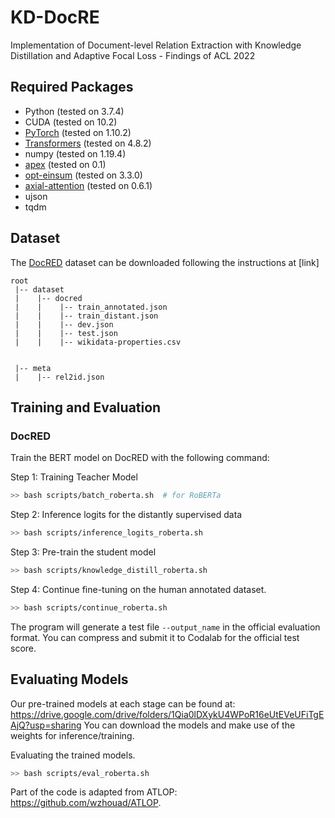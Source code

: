 # KD-DocRE
Implementation of Document-level Relation Extraction with Knowledge Distillation and Adaptive Focal Loss - Findings of ACL 2022


## Required Packages
* Python (tested on 3.7.4)
* CUDA (tested on 10.2)
* [PyTorch](http://pytorch.org/) (tested on 1.10.2)
* [Transformers](https://github.com/huggingface/transformers) (tested on 4.8.2)
* numpy (tested on 1.19.4)
* [apex](https://github.com/NVIDIA/apex) (tested on 0.1)
* [opt-einsum](https://github.com/dgasmith/opt_einsum) (tested on 3.3.0)
* [axial-attention](https://github.com/lucidrains/axial-attention.git) (tested on 0.6.1)
* ujson
* tqdm

## Dataset
The [DocRED](https://www.aclweb.org/anthology/P19-1074/) dataset can be downloaded following the instructions at [link]
```
root
 |-- dataset
 |    |-- docred
 |    |    |-- train_annotated.json        
 |    |    |-- train_distant.json
 |    |    |-- dev.json
 |    |    |-- test.json
 |    |    |-- wikidata-properties.csv
 

 |-- meta
 |    |-- rel2id.json
```

## Training and Evaluation
### DocRED
Train the BERT model on DocRED with the following command:

Step 1: Training Teacher Model
```bash
>> bash scripts/batch_roberta.sh  # for RoBERTa
```

Step 2: Inference logits for the distantly supervised data
```bash
>> bash scripts/inference_logits_roberta.sh  
```

Step 3: Pre-train the student model
```bash
>> bash scripts/knowledge_distill_roberta.sh  
```

Step 4: Continue fine-tuning on the human annotated dataset.
```bash
>> bash scripts/continue_roberta.sh  
```

The program will generate a test file `--output_name` in the official evaluation format. You can compress and submit it to Codalab for the official test score.


## Evaluating Models
Our pre-trained models at each stage can be found at: https://drive.google.com/drive/folders/1Qia0lDXykU4WPoR16eUtEVeUFiTgEAjQ?usp=sharing
You can download the models and make use of the weights for inference/training.


Evaluating the trained models.
```bash
>> bash scripts/eval_roberta.sh  
```
Part of the code is adapted from ATLOP: https://github.com/wzhouad/ATLOP.
